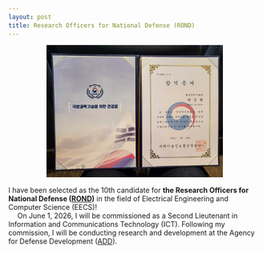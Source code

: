 ```yaml
---
layout: post
title: Research Officers for National Defense (ROND)
---
```

<p align="center">
  <img
  src="https://github.com/khgwak/khgwak.github.io/blob/master/_posts/assets/images/ROND.jpg?raw=true"
  alt="Acceptance Certificate"
  border="0"
  width="70%"/>
</p>

I have been selected as the 10th candidate for **the Research Officers for National Defense (<a href="https://rond.or.kr/" target="_blank" rel="noopener noreferrer">ROND</a>)** in the field of Electrical Engineering and Computer Science (EECS)!  
&emsp; On June 1, 2026, I will be commissioned as a Second Lieutenant in Information and Communications Technology (ICT). Following my commission, I will be conducting research and development at the Agency for Defense Development (<a href="https://www.add.re.kr/eps" target="_blank" rel="noopener noreferrer">ADD</a>).